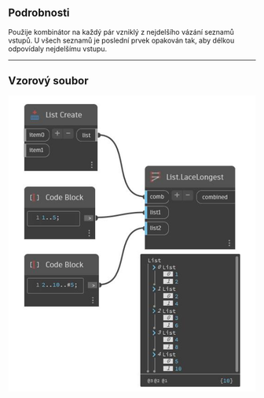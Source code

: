 ## Podrobnosti
Použije kombinátor na každý pár vzniklý z nejdelšího vázání seznamů vstupů. U všech seznamů je poslední prvek opakován tak, aby délkou odpovídaly nejdelšímu vstupu.
___
## Vzorový soubor

![LaceLongest](./CoreNodeModels.HigherOrder.LaceLongest_img.jpg)


